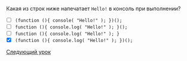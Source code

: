 Какая из строк ниже напечатает `Hello!` в консоль при выполнении?

- [ ] `(function (){ console( "Hello!" ); })();`
- [ ] `function (){ console.log( "Hello!" ); }();`
- [ ] `function (){ console.log( "Hello!" ); }`
- [x] `(function (){ console.log( "Hello!" ); })();`

[Следующий урок](../closures/)
